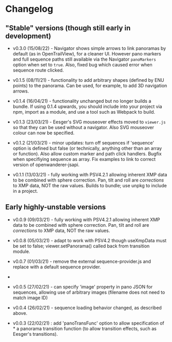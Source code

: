 Changelog
=========

## "Stable" versions (though still early in development)

- v0.3.0 (15/08/22) - Navigator shows simple arrows to link panoramas by default (as in OpenTrailView), for a cleaner UI. However pano markers and full sequence paths still available via the Navigator `panoMarkers` option when set to `true`. Also, fixed bug which caused error when sequence route clicked.

- v0.1.5 (08/11/21) - functionality to add arbitrary shapes (defined by ENU points) to the panorama. Can be used, for example, to add 3D navigation arrows.

- v0.1.4 (16/04/21) - functionality unchanged but no longer builds a bundle. If using 0.1.4 upwards, you should include into your project via npm, import as a module, and use a tool such as Webpack to build.

- v0.1.3 (23/03/21) - Eesger's SVG mouseover effects moved to `viewer.js` so that they can be used without a navigator. Also SVG mouseover colour can now be specified.

- v0.1.2 (21/03/21) - minor updates: turn off sequences if 'sequence' option is defined but false (or technically, anything other than an array or function). Also allow custom marker and path click handlers.
Bugfix when specifiying sequence as array.
Fix examples to link to correct version of openwanderer-jsapi.

- v0.1.1 (13/03/21) - fully working with PSV4.2.1 allowing inherent XMP data to be combined with sphere correction. Pan, tilt and roll are *corrections* to XMP data, NOT the raw values. Builds to bundle; use unpkg to include in a project.

## Early highly-unstable versions 

- v0.0.9 (09/03/21) - fully working with PSV4.2.1 allowing inherent XMP data to be combined with sphere correction. Pan, tilt and roll are *corrections* to XMP data, NOT the raw values.

- v0.0.8 (05/03/21) - adapt to work with PSV4.2  though useXmpData must be set to false; viewer.setPanorama() called back from transition module. 

- v0.0.7 (01/03/21) - remove the external sequence-provider.js and replace 
 with a default sequence provider.
 *
- v0.0.5 (27/02/21) - can specify 'image' property in pano JSON for sequences,
 allowing use of arbitrary images (filename does not need to match image ID)
 
- v0.0.4 (26/02/21) - sequence loading behavior changed, as described above.

- v0.0.3 (22/02/21) : add 'panoTransFunc' option to allow specification of * a panorama transition function (to allow transition effects, such as Eesger's transitions).
